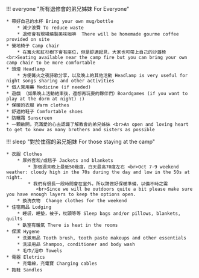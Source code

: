 
!!! everyone "所有退修會的弟兄姊妹 For Everyone"

    * 帶好自己的水杯 Bring your own mug/bottle
        * 減少浪費 To reduce waste
        * 退修會有現場燒製美味咖啡  There will be homemade gourme coffee provided on site
    * 營地椅子 Camp chair 
        * 在篝火和紅杉樹下會有座位，但是舒適起見，大家也可帶上自己的沙灘椅 <br>Seating available near the camp fire but you can bring your own camp chair to be more comfortable
    * 頭燈 Headlamp
        * 方便篝火之夜詩歌分享，以及晚上的其他活動 Headlamp is very useful for night songs sharing and other activities  
    * 個人常用藥 Medicine (if needed)
    * 遊戲 （如果晚上活動結束後，還想再玩耍的夥伴們）Boardgames (if you want to play at the dorm at night) :)
    * 保暖的衣服 Warm clothes
    * 舒適的鞋子 Comfortable shoes
    * 防曬霜 Sunscreen
    * 一顆敞開，充滿愛的心去認識了解教會的弟兄姊妹 <br>An open and loving heart to get to know as many brothers and sisters as possible


!!! sleep "對於住宿的弟兄姐妹  For those staying at the camp"

    * 衣服 Clothes
        * 厚外套和/或毯子 Jackets and blankets 
            * 那個週末晚上最低50幾度，白天最高70度左右 <br>Oct 7-9 weekend weather: cloudy high in the 70s during the day and low in the 50s at night. 
            * 我們有很長一段時間會在室外，所以請做好保暖準備，以備不時之需
               <br>Since we will be outdoors quite a bit please make sure you have enough layers to keep the options open.
        * 換洗衣物  Change clothes for the weekend
    * 住宿用品 Lodging
        * 睡袋，睡墊，被子，枕頭等等 Sleep bags and/or pillows, blankets, quilts
        * 臥室有暖氣 There is heat in the rooms
    * 保潔 Hygene
        * 洗漱用品 Tooth brush, tooth paste makeups and other essentials
        * 洗澡用品 Shampoo, conditioner and body wash
        * 毛巾/浴巾 Towels 
    * 電器 Eletrics 
        * 充電線，充電寶 Charging cables
    * 拖鞋 Sandles 